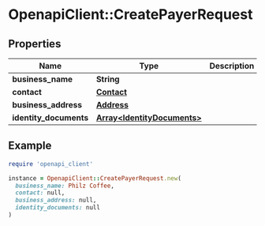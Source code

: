 # OpenapiClient::CreatePayerRequest

## Properties

| Name | Type | Description | Notes |
| ---- | ---- | ----------- | ----- |
| **business_name** | **String** |  | [optional] |
| **contact** | [**Contact**](.md) |  |  |
| **business_address** | [**Address**](Address.md) |  | [optional] |
| **identity_documents** | [**Array&lt;IdentityDocuments&gt;**](IdentityDocuments.md) |  | [optional] |

## Example

```ruby
require 'openapi_client'

instance = OpenapiClient::CreatePayerRequest.new(
  business_name: Philz Coffee,
  contact: null,
  business_address: null,
  identity_documents: null
)
```

